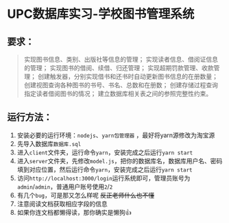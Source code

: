 # UPC数据库实习-学校图书管理系统
## 要求：
> 实现图书信息、类别、出版社等信息的管理；
实现读者信息、借阅证信息的管理；
实现图书的借阅、续借、归还管理；
实现超期罚款管理、收款管理；
创建触发器，分别实现借书和还书时自动更新图书信息的在册数量；
创建视图查询各种图书的书号、书名、总数和在册数；
创建存储过程查询指定读者借阅图书的情况；
建立数据库相关表之间的参照完整性约束。

## 运行方法：
1. 安装必要的运行环境：`nodejs`、`yarn包管理器` ，最好将yarn源修改为淘宝源
2. 先导入数据库`数据库.sql`
3. 进入`client`文件夹，运行命令`yarn`，安装完成之后运行`yarn start`
4. 进入`server`文件夹，先修改`model.js`，把你的数据库名，数据库用户名、密码填到对应位置，然后运行命令`yarn`，安装完成之后运行`yarn start`
5. 访问`http://localhost:3000/login`运行系统即可，管理员账号为`admin`/`admin`，普通用户账号使用`2`/`2`
6. 有几个`bug`，可是那又怎么样呢   ~~反正老师什么也不懂~~
7. 注意阅读文档获取相应字段的信息
8. 如果你连文档都懒得读，那你确实是懒狗:thumbsup: